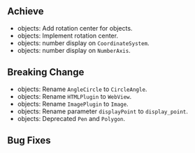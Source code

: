 ## Achieve
- objects: Add rotation center for objects.
- objects: Implement rotation center.
- objects: number display on `CoordinateSystem`.
- objects: number display on `NumberAxis`.

## Breaking Change
- objects: Rename `AngleCircle` to `CircleAngle`.
- objects: Rename `HTMLPlugin` to `WebView`.
- objects: Rename `ImagePlugin` to `Image`.
- objects: Rename parameter `displayPoint` to `display_point`.
- objects: Deprecated `Pen` and `Polygon`.

## Bug Fixes
